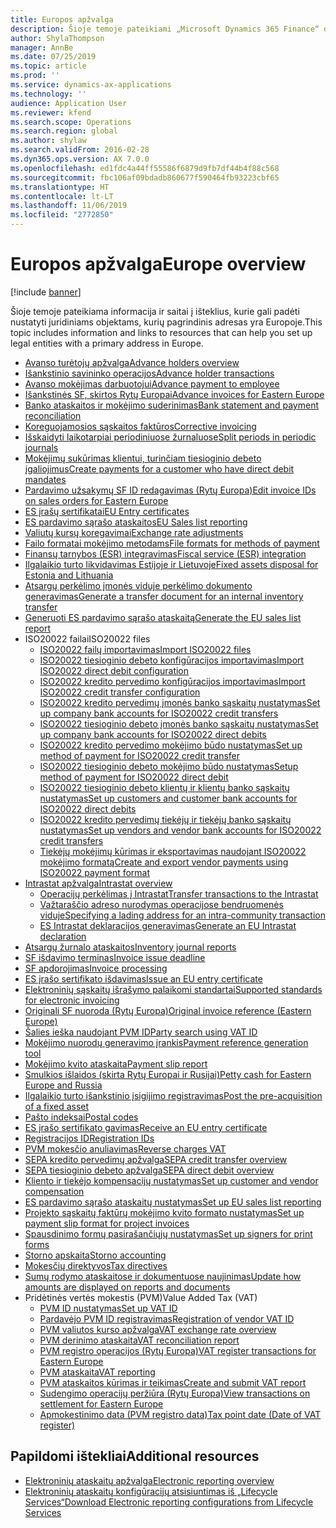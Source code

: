 ```yaml
---
title: Europos apžvalga
description: Šioje temoje pateikiami „Microsoft Dynamics 365 Finance“ dokumentų išteklių, skirtų Europai, saitai.
author: ShylaThompson
manager: AnnBe
ms.date: 07/25/2019
ms.topic: article
ms.prod: ''
ms.service: dynamics-ax-applications
ms.technology: ''
audience: Application User
ms.reviewer: kfend
ms.search.scope: Operations
ms.search.region: global
ms.author: shylaw
ms.search.validFrom: 2016-02-28
ms.dyn365.ops.version: AX 7.0.0
ms.openlocfilehash: ed1fdc4a44ff55586f6879d9fb7df44b4f88c568
ms.sourcegitcommit: fbc106af09bdadb860677f590464fb93223cbf65
ms.translationtype: HT
ms.contentlocale: lt-LT
ms.lasthandoff: 11/06/2019
ms.locfileid: "2772850"
---
```

# <a name="europe-overview"></a><span data-ttu-id="bafb3-103">Europos apžvalga</span><span class="sxs-lookup"><span data-stu-id="bafb3-103">Europe overview</span></span>

[!include [banner](../includes/banner.md)]

<span data-ttu-id="bafb3-104">Šioje temoje pateikiama informacija ir saitai į išteklius, kurie gali padėti nustatyti juridiniams objektams, kurių pagrindinis adresas yra Europoje.</span><span class="sxs-lookup"><span data-stu-id="bafb3-104">This topic includes information and links to resources that can help you set up legal entities with a primary address in Europe.</span></span> 

- [<span data-ttu-id="bafb3-105">Avanso turėtojų apžvalga</span><span class="sxs-lookup"><span data-stu-id="bafb3-105">Advance holders overview</span></span>](emea-advance-holders.md)
 - [<span data-ttu-id="bafb3-106">Išankstinio savininko operacijos</span><span class="sxs-lookup"><span data-stu-id="bafb3-106">Advance holder transactions</span></span>](emea-advance-holders-transactions.md)
 - [<span data-ttu-id="bafb3-107">Avanso mokėjimas darbuotojui</span><span class="sxs-lookup"><span data-stu-id="bafb3-107">Advance payment to employee</span></span>](tasks/advance-payment-employee.md)
- [<span data-ttu-id="bafb3-108">Išankstinės SF, skirtos Rytų Europai</span><span class="sxs-lookup"><span data-stu-id="bafb3-108">Advance invoices for Eastern Europe</span></span>](emea-advance-invoice.md)
- [<span data-ttu-id="bafb3-109">Banko ataskaitos ir mokėjimo suderinimas</span><span class="sxs-lookup"><span data-stu-id="bafb3-109">Bank statement and payment reconciliation</span></span>](emea-bank-reconciliation.md)
- [<span data-ttu-id="bafb3-110">Koreguojamosios sąskaitos faktūros</span><span class="sxs-lookup"><span data-stu-id="bafb3-110">Corrective invoicing</span></span>](emea-corrective-invoice.md)
- [<span data-ttu-id="bafb3-111">Išskaidyti laikotarpiai periodiniuose žurnaluose</span><span class="sxs-lookup"><span data-stu-id="bafb3-111">Split periods in periodic journals</span></span>](emea-create-post-periodic-journals.md)
- [<span data-ttu-id="bafb3-112">Mokėjimų sukūrimas klientui, turinčiam tiesioginio debeto įgaliojimus</span><span class="sxs-lookup"><span data-stu-id="bafb3-112">Create payments for a customer who have direct debit mandates</span></span>](tasks/create-payments-customers-who-have-direct-debit-mandates.md)
- [<span data-ttu-id="bafb3-113">Pardavimo užsakymų SF ID redagavimas (Rytų Europa)</span><span class="sxs-lookup"><span data-stu-id="bafb3-113">Edit invoice IDs on sales orders for Eastern Europe</span></span>](emea-edit-invoice-id-sales-orders.md)
- [<span data-ttu-id="bafb3-114">ES įrašų sertifikatai</span><span class="sxs-lookup"><span data-stu-id="bafb3-114">EU Entry certificates</span></span>](emea-entry-certificates.md)
- [<span data-ttu-id="bafb3-115">ES pardavimo sąrašo ataskaitos</span><span class="sxs-lookup"><span data-stu-id="bafb3-115">EU Sales list reporting</span></span>](emea-eu-sales-list.md)
- [<span data-ttu-id="bafb3-116">Valiutų kursų koregavimai</span><span class="sxs-lookup"><span data-stu-id="bafb3-116">Exchange rate adjustments</span></span>](emea-exchange-rate-adjustments.md)
- [<span data-ttu-id="bafb3-117">Failo formatai mokėjimo metodams</span><span class="sxs-lookup"><span data-stu-id="bafb3-117">File formats for methods of payment</span></span>](emea-select-file-formats-for-the-method-of-payments.md)
- [<span data-ttu-id="bafb3-118">Finansų tarnybos (ESR) integravimas</span><span class="sxs-lookup"><span data-stu-id="bafb3-118">Fiscal service (ESR) integration</span></span>](emea-fiscal-service-integration.md)
- [<span data-ttu-id="bafb3-119">Ilgalaikio turto likvidavimas Estijoje ir Lietuvoje</span><span class="sxs-lookup"><span data-stu-id="bafb3-119">Fixed assets disposal for Estonia and Lithuania</span></span>](emea-credit-note-reverse-fixed-asset-sale.md)
- [<span data-ttu-id="bafb3-120">Atsargų perkėlimo įmonės viduje perkėlimo dokumento generavimas</span><span class="sxs-lookup"><span data-stu-id="bafb3-120">Generate a transfer document for an internal inventory transfer</span></span>](tasks/transfer-document-internal-inventory-transfer.md)
- [<span data-ttu-id="bafb3-121">Generuoti ES pardavimo sąrašo ataskaitą</span><span class="sxs-lookup"><span data-stu-id="bafb3-121">Generate the EU sales list report</span></span>](tasks/eur-00011-eu-sales-list-report.md)
- <span data-ttu-id="bafb3-122">ISO20022 failai</span><span class="sxs-lookup"><span data-stu-id="bafb3-122">ISO20022 files</span></span>
  - [<span data-ttu-id="bafb3-123">ISO20022 failų importavimas</span><span class="sxs-lookup"><span data-stu-id="bafb3-123">Import ISO20022 files</span></span>](emea-ISO20022-file-formats.md)
  - [<span data-ttu-id="bafb3-124">ISO20022 tiesioginio debeto konfigūracijos importavimas</span><span class="sxs-lookup"><span data-stu-id="bafb3-124">Import ISO20022 direct debit configuration</span></span>](tasks/import-iso20022-direct-debit-configuration.md)
  - [<span data-ttu-id="bafb3-125">ISO20022 kredito pervedimo konfigūracijos importavimas</span><span class="sxs-lookup"><span data-stu-id="bafb3-125">Import ISO20022 credit transfer configuration</span></span>](tasks/import-iso20022-credit-transfer-configuration.md)
  - [<span data-ttu-id="bafb3-126">ISO20022 kredito pervedimų įmonės banko sąskaitų nustatymas</span><span class="sxs-lookup"><span data-stu-id="bafb3-126">Set up company bank accounts for ISO20022 credit transfers</span></span>](tasks/set-up-company-bank-accounts-iso20022-credit-transfers.md)
  - [<span data-ttu-id="bafb3-127">ISO20022 tiesioginio debeto įmonės banko sąskaitų nustatymas</span><span class="sxs-lookup"><span data-stu-id="bafb3-127">Set up company bank accounts for ISO20022 direct debits</span></span>](tasks/set-up-company-bank-accounts-iso20022-direct-debits.md)
  - [<span data-ttu-id="bafb3-128">ISO20022 kredito pervedimo mokėjimo būdo nustatymas</span><span class="sxs-lookup"><span data-stu-id="bafb3-128">Set up method of payment for ISO20022 credit transfer</span></span>](tasks/set-up-method-payment-iso20022-credit-transfer.md)
  - [<span data-ttu-id="bafb3-129">ISO20022 tiesioginio debeto mokėjimo būdo nustatymas</span><span class="sxs-lookup"><span data-stu-id="bafb3-129">Setup method of payment for ISO20022 direct debit</span></span>](tasks/setup-method-payment-iso20022-direct-debit.md)
  - [<span data-ttu-id="bafb3-130">ISO20022 tiesioginio debeto klientų ir klientų banko sąskaitų nustatymas</span><span class="sxs-lookup"><span data-stu-id="bafb3-130">Set up customers and customer bank accounts for ISO20022 direct debits</span></span>](tasks/set-up-bank-accounts-iso20022-direct-debits.md)
  - [<span data-ttu-id="bafb3-131">ISO20022 kredito pervedimų tiekėjų ir tiekėjų banko sąskaitų nustatymas</span><span class="sxs-lookup"><span data-stu-id="bafb3-131">Set up vendors and vendor bank accounts for ISO20022 credit transfers</span></span>](tasks/set-up-vendor-iso20022-credit-transfers.md)
  - [<span data-ttu-id="bafb3-132">Tiekėjų mokėjimų kūrimas ir eksportavimas naudojant ISO20022 mokėjimo formatą</span><span class="sxs-lookup"><span data-stu-id="bafb3-132">Create and export vendor payments using ISO20022 payment format</span></span>](tasks/create-export-vendor-payments-iso20022-payment-format.md)
- [<span data-ttu-id="bafb3-133">Intrastat apžvalga</span><span class="sxs-lookup"><span data-stu-id="bafb3-133">Intrastat overview</span></span>](emea-intrastat.md)
  - [<span data-ttu-id="bafb3-134">Operacijų perkėlimas į Intrastat</span><span class="sxs-lookup"><span data-stu-id="bafb3-134">Transfer transactions to the Intrastat</span></span>](tasks/transfer-transactions-intrastat.md)
  - [<span data-ttu-id="bafb3-135">Važtaraščio adreso nurodymas operacijose bendruomenės viduje</span><span class="sxs-lookup"><span data-stu-id="bafb3-135">Specifying a lading address for an intra-community transaction</span></span>](tasks/eur-00002-specify-lading-address-intra-community.md)
  - [<span data-ttu-id="bafb3-136">ES Intrastat deklaracijos generavimas</span><span class="sxs-lookup"><span data-stu-id="bafb3-136">Generate an EU Intrastat declaration</span></span>](tasks/eur-00002-eu-intrastat-declaration.md)
- [<span data-ttu-id="bafb3-137">Atsargų žurnalo ataskaitos</span><span class="sxs-lookup"><span data-stu-id="bafb3-137">Inventory journal reports</span></span>](emea-set-up-report-inventory-journal-names.md)
- [<span data-ttu-id="bafb3-138">SF išdavimo terminas</span><span class="sxs-lookup"><span data-stu-id="bafb3-138">Invoice issue deadline</span></span>](emea-invoice-issue-deadline.md)
- [<span data-ttu-id="bafb3-139">SF apdorojimas</span><span class="sxs-lookup"><span data-stu-id="bafb3-139">Invoice processing</span></span>](emea-invoice-processing.md)
- [<span data-ttu-id="bafb3-140">ES įrašo sertifikato išdavimas</span><span class="sxs-lookup"><span data-stu-id="bafb3-140">Issue an EU entry certificate</span></span>](tasks/eur-00012-issue-eu-entry-certificate.md)
- [<span data-ttu-id="bafb3-141">Elektroninių sąskaitų išrašymo palaikomi standartai</span><span class="sxs-lookup"><span data-stu-id="bafb3-141">Supported standards for electronic invoicing</span></span>](emea-oioubl-standards-electronic-invoicing.md)
- [<span data-ttu-id="bafb3-142">Originali SF nuoroda (Rytų Europa)</span><span class="sxs-lookup"><span data-stu-id="bafb3-142">Original invoice reference (Eastern Europe)</span></span>](tasks/ee-00004-original-invoice-reference.md)
- [<span data-ttu-id="bafb3-143">Šalies ieška naudojant PVM ID</span><span class="sxs-lookup"><span data-stu-id="bafb3-143">Party search using VAT ID</span></span>](tasks/eur-00015-party-search-vat-id.md)
- [<span data-ttu-id="bafb3-144">Mokėjimo nuorodų generavimo įrankis</span><span class="sxs-lookup"><span data-stu-id="bafb3-144">Payment reference generation tool</span></span>](tasks/ee-00015-payment-reference-generation-tool.md)
- [<span data-ttu-id="bafb3-145">Mokėjimo kvito ataskaita</span><span class="sxs-lookup"><span data-stu-id="bafb3-145">Payment slip report</span></span>](emea-eur-payment-slip-report-giro.md)
- [<span data-ttu-id="bafb3-146">Smulkios išlaidos (skirta Rytų Europai ir Rusijai)</span><span class="sxs-lookup"><span data-stu-id="bafb3-146">Petty cash for Eastern Europe and Russia</span></span>](emea-petty-cash.md)
- [<span data-ttu-id="bafb3-147">Ilgalaikio turto išankstinio įsigijimo registravimas</span><span class="sxs-lookup"><span data-stu-id="bafb3-147">Post the pre-acquisition of a fixed asset</span></span>](emea-pre-acquisition-acquisition-fixed-asset.md)
- [<span data-ttu-id="bafb3-148">Pašto indeksai</span><span class="sxs-lookup"><span data-stu-id="bafb3-148">Postal codes</span></span>](emea-import-create-postal-codes-manually.md)
- [<span data-ttu-id="bafb3-149">ES įrašo sertifikato gavimas</span><span class="sxs-lookup"><span data-stu-id="bafb3-149">Receive an EU entry certificate</span></span>](tasks/eur-00012-receive-eu-entry-certificate.md)
- [<span data-ttu-id="bafb3-150">Registracijos ID</span><span class="sxs-lookup"><span data-stu-id="bafb3-150">Registration IDs</span></span>](emea-registration-ids.md)
- [<span data-ttu-id="bafb3-151">PVM mokesčio anuliavimas</span><span class="sxs-lookup"><span data-stu-id="bafb3-151">Reverse charges VAT</span></span>](emea-reverse-charge.md)
- [<span data-ttu-id="bafb3-152">SEPA kredito pervedimų apžvalga</span><span class="sxs-lookup"><span data-stu-id="bafb3-152">SEPA credit transfer overview</span></span>](../accounts-payable/sepa-credit-transfer.md)
- [<span data-ttu-id="bafb3-153">SEPA tiesioginio debeto apžvalga</span><span class="sxs-lookup"><span data-stu-id="bafb3-153">SEPA direct debit overview</span></span>](../accounts-receivable/sepa-direct-debit-overview.md)
- [<span data-ttu-id="bafb3-154">Kliento ir tiekėjo kompensacijų nustatymas</span><span class="sxs-lookup"><span data-stu-id="bafb3-154">Set up customer and vendor compensation</span></span>](emea-compensation-customer-vendor-transactions.md)
- [<span data-ttu-id="bafb3-155">ES pardavimo sąrašo ataskaitų nustatymas</span><span class="sxs-lookup"><span data-stu-id="bafb3-155">Set up EU sales list reporting</span></span>](tasks/eur-00011-eu-sales-list-reporting.md)
- [<span data-ttu-id="bafb3-156">Projekto sąskaitų faktūrų mokėjimo kvito formato nustatymas</span><span class="sxs-lookup"><span data-stu-id="bafb3-156">Set up payment slip format for project invoices</span></span>](tasks/set-up-payment-slip-format-project-invoices.md)
- [<span data-ttu-id="bafb3-157">Spausdinimo formų pasirašančiųjų nustatymas</span><span class="sxs-lookup"><span data-stu-id="bafb3-157">Set up signers for print forms</span></span>](emea-set-up-signers-for-printing-forms.md)
- [<span data-ttu-id="bafb3-158">Storno apskaita</span><span class="sxs-lookup"><span data-stu-id="bafb3-158">Storno accounting</span></span>](emea-storno.md)
- [<span data-ttu-id="bafb3-159">Mokesčių direktyvos</span><span class="sxs-lookup"><span data-stu-id="bafb3-159">Tax directives</span></span>](emea-tax-directives.md)
- [<span data-ttu-id="bafb3-160">Sumų rodymo ataskaitose ir dokumentuose naujinimas</span><span class="sxs-lookup"><span data-stu-id="bafb3-160">Update how amounts are displayed on reports and documents</span></span>](emea-amount-printing-forms.md)
- <span data-ttu-id="bafb3-161">Pridėtinės vertės mokestis (PVM)</span><span class="sxs-lookup"><span data-stu-id="bafb3-161">Value Added Tax (VAT)</span></span>
  - [<span data-ttu-id="bafb3-162">PVM ID nustatymas</span><span class="sxs-lookup"><span data-stu-id="bafb3-162">Set up VAT ID</span></span>](tasks/eur-00015-vat-id.md)
  - [<span data-ttu-id="bafb3-163">Pardavėjo PVM ID registravimas</span><span class="sxs-lookup"><span data-stu-id="bafb3-163">Registration of vendor VAT ID</span></span>](tasks/eur-00015-registration-vendor-vat-id.md)
  - [<span data-ttu-id="bafb3-164">PVM valiutos kurso apžvalga</span><span class="sxs-lookup"><span data-stu-id="bafb3-164">VAT exchange rate overview</span></span>](emea-vat-exchange-rate.md)
  - [<span data-ttu-id="bafb3-165">PVM derinimo ataskaita</span><span class="sxs-lookup"><span data-stu-id="bafb3-165">VAT reconciliation report</span></span>](tasks/eur-00018-vat-reconciliation-report.md)
  - [<span data-ttu-id="bafb3-166">PVM registro operacijos (Rytų Europa)</span><span class="sxs-lookup"><span data-stu-id="bafb3-166">VAT register transactions for Eastern Europe</span></span>](emea-vat-register-transactions.md)
  - [<span data-ttu-id="bafb3-167">PVM ataskaita</span><span class="sxs-lookup"><span data-stu-id="bafb3-167">VAT reporting</span></span>](emea-vat-reporting.md)
  - [<span data-ttu-id="bafb3-168">PVM ataskaitos kūrimas ir teikimas</span><span class="sxs-lookup"><span data-stu-id="bafb3-168">Create and submit VAT report</span></span>](tasks/create-submit-vat-report.md)
  - [<span data-ttu-id="bafb3-169">Sudengimo operacijų peržiūra (Rytų Europa)</span><span class="sxs-lookup"><span data-stu-id="bafb3-169">View transactions on settlement for Eastern Europe</span></span>](emea-transactions-settlement-form.md)
  - [<span data-ttu-id="bafb3-170">Apmokestinimo data (PVM registro data)</span><span class="sxs-lookup"><span data-stu-id="bafb3-170">Tax point date (Date of VAT register)</span></span>](emea-tax-point-date.md)

## <a name="additional-resources"></a><span data-ttu-id="bafb3-171">Papildomi ištekliai</span><span class="sxs-lookup"><span data-stu-id="bafb3-171">Additional resources</span></span>

- [<span data-ttu-id="bafb3-172">Elektroninių ataskaitų apžvalga</span><span class="sxs-lookup"><span data-stu-id="bafb3-172">Electronic reporting overview</span></span>](../../dev-itpro/analytics/general-electronic-reporting.md)
- [<span data-ttu-id="bafb3-173">Elektroninių ataskaitų konfigūracijų atsisiuntimas iš „Lifecycle Services“</span><span class="sxs-lookup"><span data-stu-id="bafb3-173">Download Electronic reporting configurations from Lifecycle Services</span></span>](../../dev-itpro/analytics/download-electronic-reporting-configuration-lcs.md)

